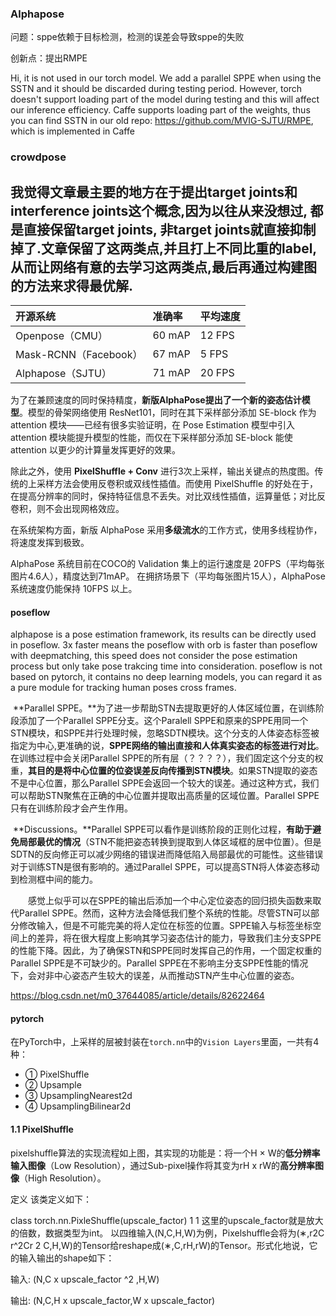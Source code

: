 ###  Alphapose



问题：sppe依赖于目标检测，检测的误差会导致sppe的失败







创新点：提出RMPE

Hi, it is not used in our torch model. We add a parallel SPPE when using the SSTN and it should be discarded during testing period. However, torch doesn't support loading part of the model during testing and this will affect our inference efficiency. Caffe supports loading part of the weights, thus you can find SSTN in our old repo: <https://github.com/MVIG-SJTU/RMPE>, which is implemented in Caffe









### crowdpose



我觉得文章最主要的地方在于提出target joints和interference joints这个概念,因为以往从来没想过, 都是直接保留target joints, 非target joints就直接抑制掉了.文章保留了这两类点,并且打上不同比重的label, 从而让网络有意的去学习这两类点,最后再通过构建图的方法来求得最优解.
--------------------- 



| 开源系统              | 准确率 | 平均速度 |
| :-------------------- | :----- | :------- |
| Openpose（CMU）       | 60 mAP | 12 FPS   |
| Mask-RCNN（Facebook） | 67 mAP | 5 FPS    |
| Alphapose（SJTU）     | 71 mAP | 20 FPS   |



为了在兼顾速度的同时保持精度，**新版AlphaPose提出了一个新的姿态估计模型**。模型的骨架网络使用 ResNet101，同时在其下采样部分添加 SE-block 作为 attention 模块——已经有很多实验证明，在 Pose Estimation 模型中引入 attention 模块能提升模型的性能，而仅在下采样部分添加 SE-block 能使 attention 以更少的计算量发挥更好的效果。

除此之外，使用 **PixelShuffle + Conv** 进行3次上采样，输出关键点的热度图。传统的上采样方法会使用反卷积或双线性插值。而使用 PixelShuffle 的好处在于，在提高分辨率的同时，保持特征信息不丢失。对比双线性插值，运算量低；对比反卷积，则不会出现网格效应。

在系统架构方面，新版 AlphaPose 采用**多级流水**的工作方式，使用多线程协作，将速度发挥到极致。

AlphaPose 系统目前在COCO的 Validation 集上的运行速度是 20FPS（平均每张图片4.6人），精度达到71mAP。 在拥挤场景下（平均每张图片15人），AlphaPose系统速度仍能保持 10FPS 以上。





#### poseflow

alphapose is a pose estimation framework, its results can be directly used in poseflow. 3x faster means the poseflow with orb is faster than poseflow with deepmatching, this speed does not consider the pose estimation process but only take pose trakcing time into consideration. poseflow is not based on pytorch, it contains no deep learning models, you can regard it as a pure module for tracking human poses cross frames.



​    **Parallel SPPE。**为了进一步帮助STN去提取更好的人体区域位置，在训练阶段添加了一个Parallel SPPE分支。这个Paralell SPPE和原来的SPPE用同一个STN模块，和SPPE并行处理时候，忽略SDTN模块。这个分支的人体姿态标签被指定为中心,更准确的说，**SPPE网络的输出直接和人体真实姿态的标签进行对比**。在训练过程中会关闭Parallel SPPE的所有层（？？？？），我们固定这个分支的权重，**其目的是将中心位置的位姿误差反向传播到STN模块**。如果STN提取的姿态不是中心位置，那么Parallel SPPE会返回一个较大的误差。通过这种方式，我们可以帮助STN聚焦在正确的中心位置并提取出高质量的区域位置。Parallel SPPE只有在训练阶段才会产生作用。

​    **Discussions。**Parallel SPPE可以看作是训练阶段的正则化过程，**有助于避免局部最优的情况**（STN不能把姿态转换到提取到人体区域框的居中位置）。但是SDTN的反向修正可以减少网络的错误进而降低陷入局部最优的可能性。这些错误对于训练STN是很有影响的。通过Parallel SPPE，可以提高STN将人体姿态移动到检测框中间的能力。

　　感觉上似乎可以在SPPE的输出后添加一个中心定位姿态的回归损失函数来取代Parallel SPPE。然而，这种方法会降低我们整个系统的性能。尽管STN可以部分修改输入，但是不可能完美的将人定位在标签的位置。SPPE输入与标签坐标空间上的差异，将在很大程度上影响其学习姿态估计的能力，导致我们主分支SPPE的性能下降。因此，为了确保STN和SPPE同时发挥自己的作用，一个固定权重的Parallel SPPE是不可缺少的。Parallel SPPE在不影响主分支SPPE性能的情况下，会对非中心姿态产生较大的误差，从而推动STN产生中心位置的姿态。

<https://blog.csdn.net/m0_37644085/article/details/82622464>





#### pytorch

在PyTorch中，上采样的层被封装在`torch.nn`中的`Vision Layers`里面，一共有4种：

- ① PixelShuffle
- ② Upsample
- ③ UpsamplingNearest2d
- ④ UpsamplingBilinear2d



#### 1.1 PixelShuffle

pixelshuffle算法的实现流程如上图，其实现的功能是：将一个H × W的**低分辨率输入图像**（Low Resolution），通过Sub-pixel操作将其变为rH x rW的**高分辨率图像**（High Resolution）。

定义
该类定义如下：

class torch.nn.PixleShuffle(upscale_factor)
1
1
这里的upscale_factor就是放大的倍数，数据类型为int。
以四维输入(N,C,H,W)为例，Pixelshuffle会将为(∗,r2C r^2Cr 
2
 C,H,W)的Tensor给reshape成(∗,C,rH,rW)的Tensor。形式化地说，它的输入输出的shape如下：

输入: (N,C x upscale_factor ^2 ,H,W)

输出: (N,C,H x upscale_factor,W x upscale_factor)







